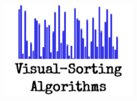 
<p align="center">
  <img width="420" height="300" src="/logo/visual-sorting-algorithm.png">
</p>
<p align="center>### Visual Sorting Algorithms | `visualization of different sorting algorithms` </p>
     


 
